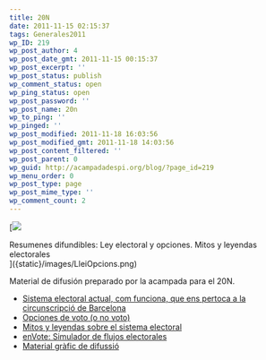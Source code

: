 ```yaml
---
title: 20N
date: 2011-11-15 02:15:37
tags: Generales2011
wp_ID: 219
wp_post_author: 4
wp_post_date_gmt: 2011-11-15 00:15:37
wp_post_excerpt: ''
wp_post_status: publish
wp_comment_status: open
wp_ping_status: open
wp_post_password: ''
wp_post_name: 20n
wp_to_ping: ''
wp_pinged: ''
wp_post_modified: 2011-11-18 16:03:56
wp_post_modified_gmt: 2011-11-18 14:03:56
wp_post_content_filtered: ''
wp_post_parent: 0
wp_guid: http://acampadadespi.org/blog/?page_id=219
wp_menu_order: 0
wp_post_type: page
wp_post_mime_type: ''
wp_comment_count: 2
---
```

[![]({static}/images/LleiOpcions.png)
<div class='caption'>
Resumenes difundibles: Ley electoral y opciones. Mitos y leyendas electorales
</div>
]({static}/images/LleiOpcions.png)

Material de difusión preparado por la acampada para el 20N.

- [Sistema electoral actual, com funciona, que ens pertoca a la circunscripció de Barcelona
	]({filename}2011-11-15-0414-20n-llei-electoral-actual.md)
- [Opciones de voto (o no voto)
	]({filename}2011-11-15-0441-20n-opciones-de-voto-o-no-voto.md)
- [Mitos y leyendas sobre el sistema electoral
	]({filename}2011-11-15-0154-20n-mitos-y-leyendas-sobre-el-sistema-electoral.md)
- [enVote: Simulador de flujos electorales
	]({filename}/pages/envote.md)
- [Material gràfic de difussió
	]({filename}2011-11-15-0444-20n-material-grafico-de-difusion.md)




